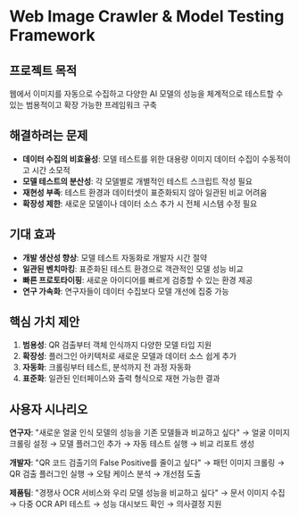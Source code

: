 # Web Image Crawler & Model Testing Framework

## 프로젝트 목적
웹에서 이미지를 자동으로 수집하고 다양한 AI 모델의 성능을 체계적으로 테스트할 수 있는 범용적이고 확장 가능한 프레임워크 구축

## 해결하려는 문제
- **데이터 수집의 비효율성**: 모델 테스트를 위한 대용량 이미지 데이터 수집이 수동적이고 시간 소모적
- **모델 테스트의 분산성**: 각 모델별로 개별적인 테스트 스크립트 작성 필요
- **재현성 부족**: 테스트 환경과 데이터셋이 표준화되지 않아 일관된 비교 어려움
- **확장성 제한**: 새로운 모델이나 데이터 소스 추가 시 전체 시스템 수정 필요

## 기대 효과
- **개발 생산성 향상**: 모델 테스트 자동화로 개발자 시간 절약
- **일관된 벤치마킹**: 표준화된 테스트 환경으로 객관적인 모델 성능 비교
- **빠른 프로토타이핑**: 새로운 아이디어를 빠르게 검증할 수 있는 환경 제공
- **연구 가속화**: 연구자들이 데이터 수집보다 모델 개선에 집중 가능

## 핵심 가치 제안
1. **범용성**: QR 검출부터 객체 인식까지 다양한 모델 타입 지원
2. **확장성**: 플러그인 아키텍처로 새로운 모델과 데이터 소스 쉽게 추가
3. **자동화**: 크롤링부터 테스트, 분석까지 전 과정 자동화
4. **표준화**: 일관된 인터페이스와 출력 형식으로 재현 가능한 결과

## 사용자 시나리오
**연구자**: "새로운 얼굴 인식 모델의 성능을 기존 모델들과 비교하고 싶다"
→ 얼굴 이미지 크롤링 설정 → 모델 플러그인 추가 → 자동 테스트 실행 → 비교 리포트 생성

**개발자**: "QR 코드 검출기의 False Positive를 줄이고 싶다"
→ 패턴 이미지 크롤링 → QR 검출 플러그인 실행 → 오탐 케이스 분석 → 개선점 도출

**제품팀**: "경쟁사 OCR 서비스와 우리 모델 성능을 비교하고 싶다"
→ 문서 이미지 수집 → 다중 OCR API 테스트 → 성능 대시보드 확인 → 의사결정 지원
